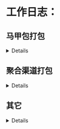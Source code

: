 #  工作日志：


## **马甲包打包**
<details>

+ ### **2020-09-27**

     - >应用名称：经典消消消 30 更新<br>
服务器：61.183.37.44<br>
类型ID：yx 10137  <br>
路径：/home/bb/ydb/Script<br>

+ ### **2020-09-25**

     - >应用名称：经典消消消 30 更新<br>
服务器：61.183.37.44<br>
类型ID：yx 10137 10182 10162 <br>
路径：/home/bb/ydb/Script<br>

+ ### **2020-09-23**

     - >应用名称：经典消消消 30 更新<br>
服务器：61.183.37.44<br>
类型ID：yx 10137 10182<br>
路径：/home/bb/ydb/Script<br>
    
     - >应用名称：经典消消消 1.1.8<br>
    服务器：61.183.37.44<br>
    类型ID：yx 10137 10136<br>
    路径：/home/bb/ydb/Script<br>
                                                                                                                             >

+ ### **2020-09-18**

  - >应用名称：情感之家换话术宝<br>
服务器：61.147.108.89<br>
类型ID：12<br>
路径：/home/bb/new/Script<br>

+ ### **2020-09-14**

     - >应用名称：经典消消消 1.1.8<br>
服务器：61.183.37.44<br>
类型ID：yx 10137 10182<br>
路径：/home/bb/ydb/Script<br>

+ ### **2020-09-10**

     - >应用名称：经典消消消 1.1.8<br>
服务器：61.183.37.44<br>
类型ID：yx 10137 10162<br>
路径：/home/bb/ydb/Script<br>

  - >应用名称：情感之家换话术宝<br>
服务器：61.147.108.89<br>
类型ID：12<br>
路径：/home/bb/new/Script<br>

+ ### **2020-09-09**
   - >应用名称：经典消消消 1.1.8<br>
服务器：61.183.37.44<br>
类型ID：yx 10137<br>
路径：/home/bb/ydb/Script<br>

+ ### **2020-09-08**

   - >应用名称：经典消消消 1.1.8<br>
服务器：61.183.37.44<br>
类型ID：yx 10137<br>
路径：/home/bb/ydb/Script<br>

    - >应用名称（版本更新）：情感之家<br>
服务器：61.147.108.89<br>
类型ID：12<br>
路径：/home/bb/new/Script<br>

+ ### **2020-09-03**

    - >应用名称：话术宝换情感之家<br>
服务器：61.147.108.89<br>
类型ID：12<br>
路径：/home/bb/new/Script<br>

+ ### **2020-09-02**

   - >应用名称：经典消消消 1.1.8<br>
服务器：61.183.37.44<br>
类型ID：yx 10137 10162<br>
路径：/home/bb/ydb/Script<br>

+ ### **2020-09-01**

   - >应用名称：经典消消消 1.1.8<br>
服务器：61.183.37.44<br>
类型ID：yx 10137<br>
路径：/home/bb/ydb/Script<br>

+ ### **2020-08-31**

   - >应用名称：经典消消消 1.1.8<br>
服务器：61.183.37.44<br>
类型ID：yx 10137<br>
路径：/home/bb/ydb/Script<br>

+ ### **2020-08-28**

   - >应用名称：经典消消消 1.1.8<br>
服务器：61.183.37.44<br>
类型ID：yx 10137<br>
路径：/home/bb/ydb/Script<br>


+ ### **2020-08-27**

   - >应用名称：经典消消消 1.1.9<br>
服务器：61.183.37.44<br>
类型ID：30<br>
路径：/home/bb/ydb/Script<br>


+ ### **2020-08-26**

   - >应用名称：经典消消消<br>
服务器：61.183.37.44<br>
类型ID：yx<br>
路径：/home/bb/ydb/Script<br>

    - >应用名称：情感之家换话术宝<br>
服务器：61.147.108.89<br>
类型ID：12<br>
路径：/home/bb/new/Script<br>

+ ### **2020-08-25**

    - >应用名称：经典消消消<br>
服务器：61.183.37.44<br>
类型ID：yx<br>
路径：/home/bb/ydb/Script<br>

+ ### **2020-08-24**

    - >应用名称：经典消消消<br>
服务器：61.183.37.44<br>
类型ID：yx<br>
路径：/home/bb/ydb/Script<br>

+ ### **2020-08-21**


   - >应用名称：经典消消消<br>
服务器：61.183.37.44<br>
类型ID：yx<br>
路径：/home/bb/ydb/Script<br>


   - >应用名称：经典消消消<br>
服务器：61.183.37.44<br>
类型ID：30<br>
路径：/home/bb/ydb/Script<br>

+ ### **2020-08-20**

    - >应用名称：情感之家更新<br>
服务器：61.147.108.89<br>
类型ID：12<br>
路径：/home/bb/new/Script<br>

+ ### **2020-08-19**
    - 经典消消消的复制脚本以及自动化生成打包脚本
    - >应用名称：经典消消消<br>
服务器：61.183.37.44<br>
类型ID：yx<br>
路径：/home/bb/ydb/Script<br>

+ ### **2020-08-18**

    - >应用名称：情感之家换话术宝<br>
服务器：61.147.108.89<br>
类型ID：12<br>
路径：/home/bb/new/Script<br>

    - >应用名称：经典消消消<br>
服务器：61.183.37.44<br>
类型ID：yx<br>
路径：/home/bb/ydb/Script<br>

+ ### **2020-08-17**

    - >应用名称：经典消消消<br>
服务器：61.183.37.44<br>
类型ID：yx<br>
路径：/home/bb/ydb/Script<br>

+ ### **2020-08-14**

    - >应用名称：话术宝换情感之家<br>
服务器：61.147.108.89<br>
类型ID：12<br>
路径：/home/bb/new/Script<br>

  - >应用名称：6071<br>
服务器：61.147.108.89<br>
路径：/home/ff/Script<br>
内容：修改头条appid和key替换

+ ### **2020-08-13**

    - >应用名称：经典消消消<br>
服务器：61.183.37.44<br>
类型ID：yx<br>
路径：/home/bb/ydb/Script<br>

</details>

## **聚合渠道打包**
<details>

+ ### **2020-09-28**
     - > (配置修改-sdk修改)游戏名称：海盗传说<br>
渠道ID：43<br>
渠道游戏名：海盗传说 <br>
app_id：10070<br>
appkey：Y807rdqWSELuf34s<br>
paykey：TV5crpC8lu1bnDyXI4Af<br>
包名：com.hdcs.wx<br>
6071包地址：http://apk3.6071.com/apk/base/778.apk<br>
     
    - > 游戏名称：剑与道<br>
     渠道ID：50<br>
     渠道游戏名：剑与道 <br>
     app_id：7d89bf833a1a07546d5cdc23b3f1e238<br>
     app_key：0272a4a6117d8be2cddf881a04c6c415<br>
     server_key：65c2cd93870dd9f6ffc6ddd7f41ee01d<br>
     6071包地址：http://apk3.6071.com/apk/base/847.apk<br>
     
     - > 游戏名称：放置三国<br>
         渠道ID：50<br>
         渠道游戏名：放置三国 <br>
         app_id：780e8e77f794cb5f179ac32fe3ec4cd1<br>
         app_key：8493267f6a9587aebd9c27f90d885fc4<br>
         server_key：cb198294dc8beafe24a4eb7bc44db1aa<br>
         6071包地址：http://apk3.6071.com/apk/base/844.apk<br>
                                                                                                                                                                                                                                  >


+ ### **2020-09-24**
   - > (更新游戏)游戏名称：放置三国<br>
   渠道ID：45<br>
   渠道游戏名称：放置三国<br>
   渠道号(channelid)：100000<br>
   游戏key :  E9B68FBEA1D030EE<br>
   游戏公钥 : MIGfMA0GCSqGSIb3DQEBAQUAA4GNADCBiQKBgQCQ1rAF0OnGrNfBa7IZIlPTn1<br>+PlvHmq1WL4oXVKZu7RRjyG8zHI4PkxFdjdHV17qfr77rYapr6Ua/ymtW3kPk7zBBBRhFSGCJRlXbnoUvKEovdI4N+RRrDYm1Jv<br>+TKfQ97mTtdIsq4ih7IPzvuInm6JsNgxjejVjssV1TOjQP8LwIDAQAB<br>
   6071包地址：http://apk3.6071.com/apk/base/805.apk<br>

   - > 游戏名称：海盗传说<br>
渠道ID：43<br>
渠道游戏名：海盗传说 <br>
app_id：10070<br>
appkey：Y807rdqWSELuf34s<br>
paykey：TV5crpC8lu1bnDyXI4Af<br>
包名：com.hdcs.wx<br>
6071包地址：http://apk3.6071.com/apk/base/778.apk<br>

+ ### **2020-09-23**
   
   - > 游戏名称：放置三国<br>
   渠道ID：45<br>
   渠道游戏名称：放置三国<br>
   渠道号(channelid)：100000<br>
   游戏key :  E9B68FBEA1D030EE<br>
   游戏公钥 : MIGfMA0GCSqGSIb3DQEBAQUAA4GNADCBiQKBgQCQ1rAF0OnGrNfBa7IZIlPTn1<br>+PlvHmq1WL4oXVKZu7RRjyG8zHI4PkxFdjdHV17qfr77rYapr6Ua/ymtW3kPk7zBBBRhFSGCJRlXbnoUvKEovdI4N+RRrDYm1Jv<br>+TKfQ97mTtdIsq4ih7IPzvuInm6JsNgxjejVjssV1TOjQP8LwIDAQAB<br>
   6071包地址：http://apk3.6071.com/apk/base/805.apk<br>

   - > （游戏更新）游戏名称：执剑问情<br>
渠道ID：45<br>
渠道游戏名称：执剑问情<br>
渠道号(channelid)：100000<br>
游戏key :  14C3879D96E00A7B<br>
游戏公钥 : MIGfMA0GCSqGSIb3DQEBAQUAA4GNADCBiQKBgQCQ1rAF0OnGrNfBa7IZIlPTn1<br>+PlvHmq1WL4oXVKZu7RRjyG8zHI4PkxFdjdHV17qfr77rYapr6Ua/ymtW3kPk7zBBBRhFSGCJRlXbnoUvKEovdI4N+RRrDYm1Jv<br>+TKfQ97mTtdIsq4ih7IPzvuInm6JsNgxjejVjssV1TOjQP8LwIDAQAB<br>
6071包地址：http://apk3.6071.com/apk/base/805.apk<br>

+ ### **2020-09-17**

   - > 游戏名称：执剑问情<br>
渠道ID：45<br>
渠道游戏名称：执剑问情<br>
渠道号(channelid)：100000<br>
游戏key :  14C3879D96E00A7B<br>
游戏公钥 : MIGfMA0GCSqGSIb3DQEBAQUAA4GNADCBiQKBgQCQ1rAF0OnGrNfBa7IZIlPTn1<br>+PlvHmq1WL4oXVKZu7RRjyG8zHI4PkxFdjdHV17qfr77rYapr6Ua/ymtW3kPk7zBBBRhFSGCJRlXbnoUvKEovdI4N+RRrDYm1Jv<br>+TKfQ97mTtdIsq4ih7IPzvuInm6JsNgxjejVjssV1TOjQP8LwIDAQAB<br>
6071包地址：http://apk3.6071.com/apk/base/805.apk<br>


+ ### **2020-09-15**

   - > (sdk更新) 游戏名称：仙域轮回<br>
渠道ID：50<br>
渠道游戏名称：仙域轮回<br>
app_id=48cb1b58d3d76dc430961c10d0d7e05b<br>
app_key=fa9f7957728f82f99c76f55627ae88ed<br>
server_key=5e4547385ec7310a3fe9891dc5145804<br>
6071包地址：http://apk3.6071.com/apk/base/832.apk<br>

+ ### **2020-09-10**

    - >游戏名称：青城山下<br>
渠道ID：53<br>
渠道游戏名称：青城山下<br>
appid:7f7d147f0a9fa217<br>
pkgid:pkg-0ff84d7f53dafd10<br>
支付秘钥：811cca67220612b51ae5d4e8d899def0<br>
 6071包地址：http://apk3.6071.com/apk/base/809.apk<br>


+ ### **2020-09-08**

   - > 游戏名称：仙域轮回<br>
渠道ID：50<br>
渠道游戏名称：仙域轮回<br>
app_id=48cb1b58d3d76dc430961c10d0d7e05b<br>
app_key=fa9f7957728f82f99c76f55627ae88ed<br>
server_key=5e4547385ec7310a3fe9891dc5145804<br>
6071包地址：http://apk3.6071.com/apk/base/832.apk<br>

+ ### **2020-09-07**

    - >游戏名称：执剑问情<br>
渠道ID：51<br>
游戏名称:<br>
执剑问情<br>
app_id(游戏ID):<br>
8236<br>
app_key(游戏KEY):<br>
f8c962acbf8b1faa6467fbc70c450708<br>
client_id(客户端ID):<br>
2258<br>
client_key(客户端KEY):<br>
eb151dd0206e21290846899d2531e858<br>
6071包地址：http://apk3.6071.com/apk/base/805.apk<br>

+ ### **2020-09-04**

  - >(修复打包错误)游戏名称：仙域轮回<br>
渠道ID：50<br>
游戏名称：仙域轮回<br>
app_id=78045d98a06821b82aa882f818a24094<br>
app_key=a4322d8891eaa70ba73a1982437b988d<br>
server_key=ede6aeb3c6f167bdb47143475800b7b4<br>
6071包地址：http://apk3.6071.com/apk/base/832.apk<br>


  - >(修复打包错误)游戏名称：逍遥修真<br>
渠道ID：51<br>
渠道游戏名称：逍遥修真<br>
app_id(游戏ID):<br>
8220<br>
app_key(游戏KEY):<br>
1e25275b6077fbbad9c668ef27d8f96f<br>
client_id(客户端ID):<br>
2242<br>
client_key(客户端KEY):<br>
cdd08903d8c0c4eab7b508b34528ca1e<br>
6071包地址：http://apk3.6071.com/apk/base/838.apk<br>

+ ### **2020-09-03**

   - >游戏名称：天使之吻<br>
渠道ID：45<br>
渠道游戏名称：天使之吻（赢天猫卡）<br>
渠道号(channelid)：100000<br>
游戏key :  A8E875BC876104A6<br>
游戏公钥 : MIGfMA0GCSqGSIb3DQEBAQUAA4GNADCBiQKBgQCBOKaFYfb8ZdIMz/fTAWDXUjLSMDngRNhkaAMmCtlvU3NrkZpY8JrTo2cuNzYCsM/HIJywnlWal5F4TJTApmUz4RRJuouurO7l0uODyB3KhtPgHohD52Wag5SP+hh4+pWIUwgTxdr7irjFy2mrau9d/VIhWQJo8yoAEvf/2iu3zQIDAQAB<br>
6071包地址：http://apk3.6071.com/apk/base/836.apk<br>


  - >游戏名称：仙域轮回<br>
渠道ID：50<br>
游戏名称：仙域轮回<br>
app_id=78045d98a06821b82aa882f818a24094<br>
app_key=a4322d8891eaa70ba73a1982437b988d<br>
server_key=ede6aeb3c6f167bdb47143475800b7b4<br>
6071包地址：http://apk3.6071.com/apk/base/832.apk<br>


  - >游戏名称：逍遥修真<br>
渠道ID：51<br>
渠道游戏名称：逍遥修真<br>
app_id(游戏ID):<br>
8220<br>
app_key(游戏KEY):<br>
1e25275b6077fbbad9c668ef27d8f96f<br>
client_id(客户端ID):<br>
2242<br>
client_key(客户端KEY):<br>
cdd08903d8c0c4eab7b508b34528ca1e<br>
6071包地址：http://apk3.6071.com/apk/base/838.apk<br>


+ ### **2020-09-02**

  - >游戏名称：仙域轮回<br>
渠道ID：51  <br>
游戏名称:仙域轮回<br>
app_id(游戏ID):<br>
8204<br>
app_key(游戏KEY):<br>
6f799249b48b41c7408e87e638b8debb<br>
client_id(客户端ID):<br>
2226<br>
client_key(客户端KEY):<br>
caff00f381fe7ed86134f657c5b1af53<br>
6071包地址：http://apk3.6071.com/apk/base/832.apk<br>


+ ### **2020-09-01**

    - >(游戏角标更新)游戏名称：仙域轮回<br>
渠道ID：45<br>
渠道游戏：仙域轮回<br>
渠道号(channelid)：100000<br>
游戏key :  BF819C9088ACF3F4<br>
游戏公钥 : MIGfMA0GCSqGSIb3DQEBAQUAA4GNADCBiQKBgQCUG40Y+vl8oI<br>+TYKo8ZHKNFQMjk99eINpaV8p73nweSkfr1eqX5c8fxSs8FYkLI4vX57CvNCo36MIF1fBjYJmpCkNaf6mWH5YOHN/NMEXHq4fmYA/X3b8qi/LWz2eE+dXSuR1fwr6qXBxEZs5rbWHedOJW7WLnfQothutwn6+MRQIDAQAB<br>
6071包地址：http://apk3.6071.com/apk/base/832.apk<br>

+ ### **2020-08-31**

    - >(游戏更新)游戏名称：仙域轮回<br>
渠道ID：45<br>
渠道游戏：仙域轮回<br>
渠道号(channelid)：100000<br>
游戏key :  BF819C9088ACF3F4<br>
游戏公钥 : MIGfMA0GCSqGSIb3DQEBAQUAA4GNADCBiQKBgQCUG40Y+vl8oI<br>+TYKo8ZHKNFQMjk99eINpaV8p73nweSkfr1eqX5c8fxSs8FYkLI4vX57CvNCo36MIF1fBjYJmpCkNaf6mWH5YOHN/NMEXHq4fmYA/X3b8qi/LWz2eE+dXSuR1fwr6qXBxEZs5rbWHedOJW7WLnfQothutwn6+MRQIDAQAB<br>
6071包地址：http://apk3.6071.com/apk/base/832.apk<br>

+ ### **2020-08-28**
    - >游戏名称：仙域轮回<br>
渠道ID：45<br>
渠道游戏：仙域轮回<br>
渠道号(channelid)：100000<br>
游戏key :  BF819C9088ACF3F4<br>
游戏公钥 : MIGfMA0GCSqGSIb3DQEBAQUAA4GNADCBiQKBgQCUG40Y+vl8oI<br>+TYKo8ZHKNFQMjk99eINpaV8p73nweSkfr1eqX5c8fxSs8FYkLI4vX57CvNCo36MIF1fBjYJmpCkNaf6mWH5YOHN/NMEXHq4fmYA/X3b8qi/LWz2eE+dXSuR1fwr6qXBxEZs5rbWHedOJW7WLnfQothutwn6+MRQIDAQAB<br>
6071包地址：http://apk3.6071.com/apk/base/832.apk<br>


+ ### **2020-08-27**
    - >（游戏更新）游戏名称：魔神乱世<br>
渠道游戏：魔神乱世<br>
渠道ID：43<br>
app_id：10066<br>
app_key：Wf3k7imgqRZxC4DQ <br>
6071地址：http://apk3.6071.com/apk/base/679.apk<br>

+ ### **2020-08-26**

    - >（游戏更新）游戏名称：魔神乱世<br>
渠道游戏：魔神乱世<br>
渠道ID：51<br>
app_id：8103<br>
app_key：dbede500095964949be3cb55dab87c02<br>
client_id：2124<br>
6071地址：http://apk3.6071.com/apk/base/679.apk<br>


+ ### **2020-08-21**

    - >(游戏更新)游戏名称：青城山下<br>
渠道游戏：青城山下<br>
渠道ID：40<br>
App ID <br>
432BF3A2EDD1956E11EB2D261A10F7CE<br>
App Key <br>
942d7f6f577ad11cbdf6095a1036750e<br>
6071游戏包地址：http://apk3.6071.com/apk/base/809.apk<br>


    - >(游戏更新)游戏名称：青城山下<br>
渠道游戏：青城山下<br>
渠道ID：52<br>
产品ID：9305920100001107<br>
客户端key：7d4e3f592eabb3fcfb9d6b6e357dd8ee<br>
服务端key：f029a76a9bf732635be90a62d2f65e6a<br>
产品代码：qcsx_android<br>
产品包名：com.dangwan.qcsx<br>
6071游戏包地址：http://apk3.6071.com/apk/base/809.apk<br>


+ ### **2020-08-18**

    - >（sdk更新）游戏名称：青城山下<br>
渠道游戏：青城山下<br>
渠道ID：52<br>
产品ID：9305920100001107<br>
客户端key：7d4e3f592eabb3fcfb9d6b6e357dd8ee<br>
服务端key：f029a76a9bf732635be90a62d2f65e6a<br>
产品代码：qcsx_android<br>
产品包名：com.dangwan.qcsx<br>
6071游戏包地址：http://apk3.6071.com/apk/base/809.apk<br>


+ ### **2020-08-17**
   
    - >(游戏更新) 游戏名称：青城山下<br>
渠道游戏：青城山下<br>
渠道ID：40<br>
App ID <br>
432BF3A2EDD1956E11EB2D261A10F7CE<br>
App Key <br>
942d7f6f577ad11cbdf6095a1036750e<br>
6071游戏包地址：http://apk3.6071.com/apk/base/809.apk<br>

+ ### **2020-08-14**

    - >游戏名称：青城山下<br>
渠道游戏：青城山下<br>
渠道ID：40<br>
App ID <br>
432BF3A2EDD1956E11EB2D261A10F7CE<br>
App Key <br>
942d7f6f577ad11cbdf6095a1036750e<br>
6071游戏包地址：http://apk3.6071.com/apk/base/809.apk<br>


    - >游戏名称：青城山下<br>
渠道游戏：青城山下<br>
渠道ID：52<br>
产品ID：9305920100001107<br>
客户端key：7d4e3f592eabb3fcfb9d6b6e357dd8ee<br>
服务端key：f029a76a9bf732635be90a62d2f65e6a<br>
产品代码：qcsx_android<br>
产品包名：com.dangwan.qcsx<br>
6071游戏包地址：http://apk3.6071.com/apk/base/809.apk<br>


+ ### **2020-08-13**

    - >游戏名称：魔神乱世<br>
渠道游戏：魔神乱世<br>
app_id：10066<br>
appkey：Wf3k7imgqRZxC4DQ <br>
paykey：rgVaHu8b0e9AOSxhkfJw <br>
包名：com.msls.wx<br>
6071包游戏下载地址：http://apk3.6071.com/apk/base/679.apk<br>

</details>


## **其它**
<details>


+ ### **2020-09-16**
   - 应用市场apk更新相关

+ ### **2020-09-15**
   - 景区挤不挤抓包初步分析

+ ### **2020-09-08**
   - 猜歌大作战日志上报

+ ### **2020-08-31**
   - 6071马甲包修改

+ ### **2020-08-27**
    - 消除球球
       - 日志上报
       
+ ### **2020-08-25**
  - 消除球球
    - 改logo
  - 一笔连线
     - 改logo
     
+ ### **2020-08-17**
  - 经典消消消
     - 1元提现以及兼职动画功能

+ ### **2020-08-15**
  - cdn刷新工具客户端
</details>